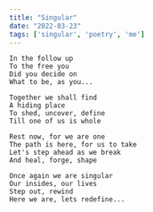 ```yaml
---
title: "Singular"
date: "2022-03-23"
tags: ['singular', 'poetry', 'me']
---
```

    In the follow up
    To the free you
    Did you decide on
    What to be, as you...
    
    Together we shall find
    A hiding place
    To shed, uncover, define
    Till one of us is whole
    
    Rest now, for we are one
    The path is here, for us to take
    Let's step ahead as we break
    And heal, forge, shape
    
    Once again we are singular
    Our insides, our lives
    Step out, rewind
    Here we are, lets redefine...
